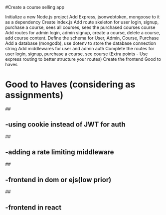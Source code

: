 #Create a course selling app

Initialize a new Node.js project
Add Express, jsonwebtoken, mongoose to it as a dependency
Create index.js
Add route skeleton for user login, signup, purchase a course, sees all courses, sees the purchased courses course
Add routes for admin login, admin signup, create a course, delete a course, add course content.
Define the schema for User, Admin, Course, Purchase
Add a database (mongodb), use dotenv to store the database connection string
Add middlewares for user and admin auth
Complete the routes for user login, signup, purchase a course, see course (Extra points - Use express routing to better structure your routes)
Create the frontend
Good to haves

<h1>Good to Haves (considering as assignments)</h1>
##<h2>-using cookie instead of JWT for auth</h2>
##<h2>-adding a rate limiting middleware</h2>
##<h2>-frontend in dom or ejs(low prior)</h2>
##<h2>-frontend in react</h2>